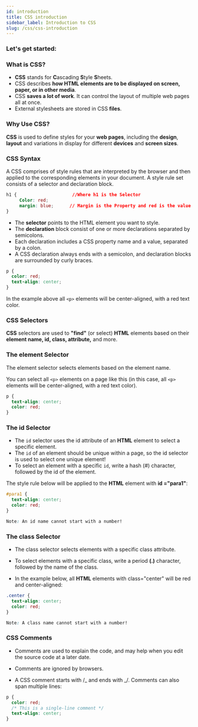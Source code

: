 ```yaml
---
id: introduction
title: CSS introduction
sidebar_label: Introduction to CSS
slug: /css/css-introduction
---
```


### Let's get started:

### What is CSS?

- **CSS** stands for **C**ascading **S**tyle **S**heets.
- CSS describes **how HTML elements are to be displayed on screen, paper, or in other media**.
- CSS **saves a lot of work**. It can control the layout of multiple web pages all at once.
- External stylesheets are stored in CSS **files**.

### Why Use CSS?

**CSS** is used to define styles for your **web pages**, including the **design**, **layout** and variations in display for different **devices** and **screen sizes**.

### CSS Syntax

A CSS comprises of style rules that are interpreted by the browser and then applied to the corresponding elements in your document.
A style rule set consists of a selector and declaration block.

```css
h1 {                     //Where h1 is the Selector
     Color: red;
     margin: blue;      // Margin is the Property and red is the value.
}
```

- The **selector** points to the HTML element you want to style.
- The **declaration** block consist of one or more declarations separated by semicolons.
- Each declaration includes a CSS property name and a value, separated by a colon.
- A CSS declaration always ends with a semicolon, and declaration blocks are surrounded by curly braces.

```css
p {
  color: red;
  text-align: center;
}
```

In the example above all `<p>` elements will be center-aligned, with a red text color.

### CSS Selectors

**CSS** selectors are used to **"find"** (or select) **HTML** elements based on their **element name, id, class, attribute,** and more.

### The element Selector

The element selector selects elements based on the element name.

You can select all `<p>` elements on a page like this (in this case, all `<p>` elements will be center-aligned, with a red text color).

```css
p {
  text-align: center;
  color: red;
}
```

### The id Selector

- The `id` selector uses the id attribute of an **HTML** element to select a specific element.
- The `id` of an element should be unique within a page, so the id selector is used to select one unique element!
- To select an element with a specific `id`, write a hash (#) character, followed by the id of the element.

The style rule below will be applied to the **HTML** element with **id ="para1"**:

```css
#para1 {
  text-align: center;
  color: red;
}

Note: An id name cannot start with a number!
```

### The class Selector

- The class selector selects elements with a specific class attribute.

- To select elements with a specific class, write a period **(.)** character, followed by the name of the class.

- In the example below, all **HTML** elements with class="center" will be red and center-aligned:

```css
.center {
  text-align: center;
  color: red;
}

Note: A class name cannot start with a number!
```

### CSS Comments

- Comments are used to explain the code, and may help when you edit the source code at a later date.

- Comments are ignored by browsers.

- A CSS comment starts with /_ and ends with _/. Comments can also span multiple lines:

```css
p {
  color: red;
  /* This is a single-line comment */
  text-align: center;
}
```
